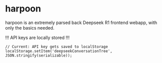 # harpoon

harpoon is an extremely parsed back Deepseek R1 frontend webapp, with only the basics needed.

!!! API keys are locally stored !!!

```
// Current: API key gets saved to localStorage
localStorage.setItem('deepseekConversationTree', JSON.stringify(serializable));
```
